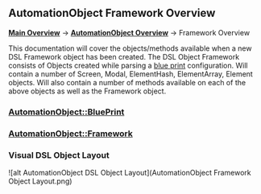 ## AutomationObject Framework Overview
__[Main Overview](../../README.md)__ ->
__[AutomationObject Overview](../README.md)__ ->
Framework Overview

This documentation will cover the objects/methods available when a new DSL Framework object has been created.
The DSL Object Framework consists of Objects created while parsing a [blue print](../blue_prints/README.md) configuration.
Will contain a number of Screen, Modal, ElementHash, ElementArray, Element objects.
Will also contain a number of methods available on each of the above objects as well as the Framework object.

### [AutomationObject::BluePrint](framework.md)
### [AutomationObject::Framework](framework.md)

### Visual DSL Object Layout
![alt AutomationObject DSL Object Layout](AutomationObject Framework Object Layout.png)